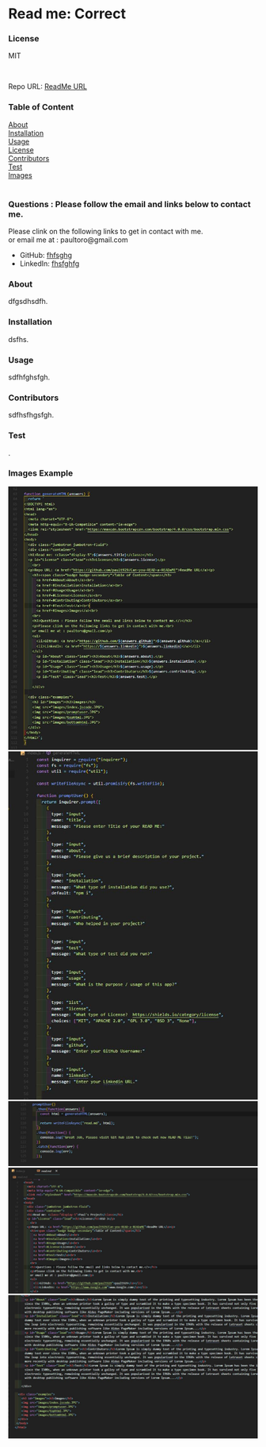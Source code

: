 
<!DOCTYPE html>
<html lang="en">
<head>
  <meta charset="UTF-8">
  <meta http-equiv="X-UA-Compatible" content="ie=edge">
  <link rel="stylesheet" href="https://maxcdn.bootstrapcdn.com/bootstrap/4.0.0/css/bootstrap.min.css">
</head>

<body>
  <div class="jumbotron jumbotron-fluid">
  <div class="container">
  <h1>Read me: <class="display-5">Correct</class></h1>
  <p id="License" class="lead"><h3>License</h3>MIT</p>
    <br>
  <p>Repo URL: <a href="https://github.com/pault929/Can-you-READ-a-READaME">ReadMe URL</a><p> 
    <h3><span class="badge badge-secondary">Table of Content</span></h3>
      <a href=#About>About</a><br>
      <a href=#Installation>Installation</a><br>
      <a href=#Usage>Usage</a><br>
      <a href=#License>License</a><br>
      <a href=#Contributing>Contributors</a><br> 
      <a href=#Test>Test</a><br>
      <a href=#Images>Images</a><br>
    <br>
    <h3>Questions : Please follow the email and links below to contact me.</></h3>
    <p>Please clink on the following links to get in contact with me.<br>
    or email me at : paultoro@gmail.com</p> 
    <ul>
      <li>GitHub: <a href="https://github.com/fhfsghg">fhfsghg</a></li>
      <li>LinkedIn: <a href="https://fhsfghfg">fhsfghfg</a></li>
    </ul>
      <p id="About" class="lead"><h3>About</h3>dfgsdhsdfh.</p>
      <p id="Installation" class="lead"><h3>Installation</h3>dsfhs.</p>
      <p id="Usage" class="lead"><h3>Usage</h3>sdfhfghsfgh.</p>
      <p id="Contributing" class="lead"><h3>Contributors</h3>sdfhsfhgsfgh.</p>
      <p id="Test" class="lead"><h3>Test</h3>.</p>
    </ul>
    </div>

  <div class="examples">
    <h3 id="Images"><h3>Images Example</h3>
    <img src="images/indexcode.JPG">
    <img src="images/indextop.JPG">
    <img src="images/promptuser.JPG">
    <img src="images/tophtml.JPG">
    <img src="images/bottomhtml.JPG">
  </div>
 </body>
</html>